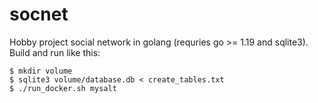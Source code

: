 # socnet

Hobby project social network in golang (requries go >= 1.19 and sqlite3).
Build and run like this:

```
$ mkdir volume
$ sqlite3 volume/database.db < create_tables.txt
$ ./run_docker.sh mysalt
```

